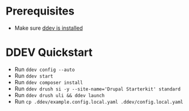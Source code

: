 # Prerequisites
- Make sure [ddev is installed](https://ddev.readthedocs.io/en/stable/users/install/ddev-installation/)

# DDEV Quickstart
- Run `ddev config --auto`
- Run `ddev start`
- Run `ddev composer install`
- Run `ddev drush si -y --site-name='Drupal Starterkit' standard`
- Run `ddev drush uli && ddev launch`
- Run `cp .ddev/example.config.local.yaml .ddev/config.local.yaml`
